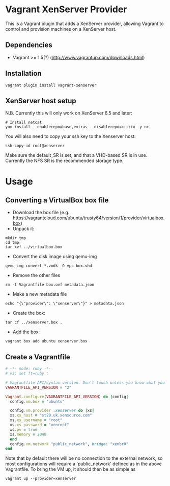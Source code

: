 # Vagrant XenServer Provider

This is a Vagrant plugin that adds a XenServer provider, allowing Vagrant to
control and provision machines on a XenServer host.

## Dependencies
* Vagrant >= 1.5(?) (http://www.vagrantup.com/downloads.html)

## Installation
```shell
vagrant plugin install vagrant-xenserver
```

## XenServer host setup
N.B. Currently this will only work on XenServer 6.5 and later:
```shell
# Install netcat
yum install --enablerepo=base,extras --disablerepo=citrix -y nc
```

You will also need to copy your ssh key to the Xenserver host:

    ssh-copy-id root@xenserver

Make sure the default_SR is set, and that a VHD-based SR is in use. Currently the NFS SR is the recommended storage type.

# Usage

## Converting a VirtualBox box file

* Download the box file (e.g. https://vagrantcloud.com/ubuntu/trusty64/version/1/provider/virtualbox.box)
* Unpack it:
```shell
mkdir tmp
cd tmp
tar xvf ../virtualbox.box
```
* Convert the disk image using qemu-img
```shell
qemu-img convert *.vmdk -O vpc box.vhd
```
* Remove the other files
```shell
rm -f Vagrantfile box.ovf metadata.json 
```
* Make a new metadata file
```shell
echo "{\"provider\": \"xenserver\"}" > metadata.json
```
* Create the box:
```shell
tar cf ../xenserver.box .
```
* Add the box:
```shell
vagrant box add ubuntu xenserver.box
```

## Create a Vagrantfile

```ruby
# -*- mode: ruby -*-
# vi: set ft=ruby :

# Vagrantfile API/syntax version. Don't touch unless you know what you're doing!
VAGRANTFILE_API_VERSION = "2"

Vagrant.configure(VAGRANTFILE_API_VERSION) do |config|
  config.vm.box = "ubuntu"

  config.vm.provider :xenserver do |xs|
  xs.xs_host = "st29.uk.xensource.com"
  xs.xs_username = "root"
  xs.xs_password = "xenroot"
  xs.pv = true
  xs.memory = 2048
  end
  config.vm.network "public_network", bridge: "xenbr0"
end

```
Note that by default there will be no connection to the external network, so most configurations will require a 'public_network' defined as in the above Vagrantfile.
To bring the VM up, it should then be as simple as

```shell
vagrant up --provider=xenserver
```
